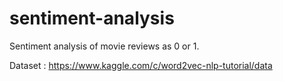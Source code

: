 # sentiment-analysis
Sentiment analysis of movie reviews as 0 or 1.

Dataset : https://www.kaggle.com/c/word2vec-nlp-tutorial/data
